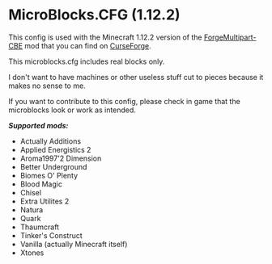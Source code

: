 # MicroBlocks.CFG (1.12.2)

This config is used with the Minecraft 1.12.2 version of the [ForgeMultipart-CBE](https://minecraft.curseforge.com/projects/forge-multipart-cbe) mod that you can find on [CurseForge](https://minecraft.curseforge.com/projects/forge-multipart-cbe).

This microblocks.cfg includes real blocks only.

I don't want to have machines or other useless stuff cut to pieces because it makes no sense to me.

If you want to contribute to this config, please check in game that the microblocks look or work as intended.


*__Supported mods:__*

* Actually Additions
* Applied Energistics 2
* Aroma1997'2 Dimension
* Better Underground
* Biomes O' Plenty
* Blood Magic
* Chisel
* Extra Utilites 2
* Natura
* Quark
* Thaumcraft
* Tinker's Construct
* Vanilla (actually Minecraft itself)
* Xtones
